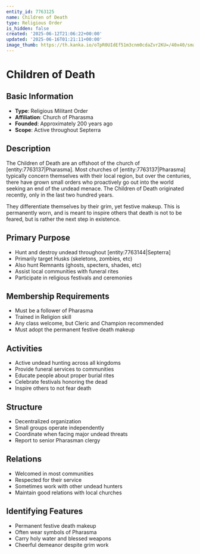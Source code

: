 ```yaml
---
entity_id: 7763125
name: Children of Death
type: Religious Order
is_hidden: false
created: '2025-06-12T21:06:22+00:00'
updated: '2025-06-16T01:21:11+00:00'
image_thumb: https://th.kanka.io/oTpR0UIdEf51m3cnm0cdaZvr2KU=/40x40/smart/src/campaigns/322885/9f0da5ba-1ac5-43f5-8f90-76405d3ddca4.png
---
```


# Children of Death

## Basic Information

- **Type**: Religious Militant Order
- **Affiliation**: Church of Pharasma
- **Founded**: Approximately 200 years ago
- **Scope**: Active throughout Septerra

## Description

The Children of Death are an offshoot of the church of [entity:7763137|Pharasma]. Most churches of [entity:7763137|Pharasma] typically concern themselves with their local region, but over the centuries, there have grown small orders who proactively go out into the world seeking an end of the undead menace. The Children of Death originated recently, only in the last two hundred years.

They differentiate themselves by their grim, yet festive makeup. This is permanently worn, and is meant to inspire others that death is not to be feared, but is rather the next step in existence.

## Primary Purpose

- Hunt and destroy undead throughout [entity:7763144|Septerra]
- Primarily target Husks (skeletons, zombies, etc)
- Also hunt Remnants (ghosts, specters, shades, etc)
- Assist local communities with funeral rites
- Participate in religious festivals and ceremonies

## Membership Requirements

- Must be a follower of Pharasma
- Trained in Religion skill
- Any class welcome, but Cleric and Champion recommended
- Must adopt the permanent festive death makeup

## Activities

- Active undead hunting across all kingdoms
- Provide funeral services to communities
- Educate people about proper burial rites
- Celebrate festivals honoring the dead
- Inspire others to not fear death

## Structure

- Decentralized organization
- Small groups operate independently
- Coordinate when facing major undead threats
- Report to senior Pharasman clergy

## Relations

- Welcomed in most communities
- Respected for their service
- Sometimes work with other undead hunters
- Maintain good relations with local churches

## Identifying Features

- Permanent festive death makeup
- Often wear symbols of Pharasma
- Carry holy water and blessed weapons
- Cheerful demeanor despite grim work